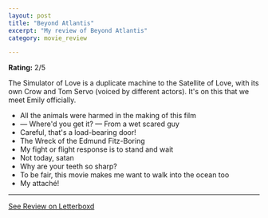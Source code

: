 ```yaml
---
layout: post
title: "Beyond Atlantis"
excerpt: "My review of Beyond Atlantis"
category: movie_review

---
```


**Rating:** 2/5

The Simulator of Love is a duplicate machine to the Satellite of Love, with its own Crow and Tom Servo (voiced by different actors). It's on this that we meet Emily officially.

* All the animals were harmed in the making of this film
* — Where'd you get it? — From a wet scared guy
* Careful, that's a load-bearing door!
* The Wreck of the Edmund Fitz-Boring
* My fight or flight response is to stand and wait
* Not today, satan
* Why are your teeth so sharp?
* To be fair, this movie makes me want to walk into the ocean too
* My attaché!

<hr>

[See Review on Letterboxd](https://boxd.it/6BPraP)

